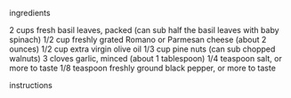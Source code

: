ingredients

2 cups fresh basil leaves, packed (can sub half the basil leaves with baby spinach)
1/2 cup freshly grated Romano or Parmesan cheese (about 2 ounces)
1/2 cup extra virgin olive oil
1/3 cup pine nuts (can sub chopped walnuts)
3 cloves garlic, minced (about 1 tablespoon)
1/4 teaspoon salt, or more to taste
1/8 teaspoon freshly ground black pepper, or more to taste

instructions